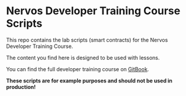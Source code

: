 # Nervos Developer Training Course Scripts

This repo contains the lab scripts (smart contracts) for the Nervos Developer Training Course.

The content you find here is designed to be used with lessons.

You can find the full developer training course on [GitBook](https://nervos.gitbook.io/developer-training-course/).

**These scripts are for example purposes and should not be used in production!**
